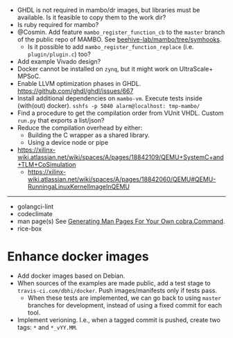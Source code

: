 - GHDL is not required in mambo/dr images, but libraries must be available. Is it feasible to copy them to the work dir?
- Is ruby required for mambo?
- @Cosmin. Add feature `mambo_register_function_cb` to the `master` branch of the public repo of MAMBO. See [beehive-lab/mambo/tree/symhooks](https://github.com/beehive-lab/mambo/tree/symhooks).
  - Is it possible to add `mambo_register_function_replace` (i.e. `plugin/plugin.c`) too?
- Add example Vivado design?
- Docker cannot be installed on `zynq`, but it might work on UltraScale+ MPSoC.
- Enable LLVM optimization phases in GHDL. https://github.com/ghdl/ghdl/issues/667
- Install additional dependencies on `mambo-vm`. Execute tests inside (with(out) docker). `sshfs -p 5040 alarm@localhost: tmp-mambo/`
- Find a procedure to get the compilation order from VUnit VHDL. Custom `run.py` that exports a list/json?
- Reduce the compilation overhead by either:
    - Building the C wrapper as a shared library.
    - Using a device node or pipe
- https://xilinx-wiki.atlassian.net/wiki/spaces/A/pages/18842109/QEMU+SystemC+and+TLM+CoSimulation
  - https://xilinx-wiki.atlassian.net/wiki/spaces/A/pages/18842060/QEMU#QEMU-RunningaLinuxKernelImageInQEMU

---

- golangci-lint
- codeclimate
- man page(s) See [Generating Man Pages For Your Own cobra.Command](https://github.com/spf13/cobra/blob/master/doc/man_docs.md).
- rice-box

# Enhance docker images

- Add docker images based on Debian.
- When sources of the examples are made public, add a test stage to `travis-ci.com/dbhi/docker`. Push images/manifests only if tests pass.
  - When these tests are implemented, we can go back to using `master` branches for development, instead of using a fixed commit for each tool.
- Implement verioning. I.e., when a tagged commit is pushed, create two tags: `*` and `*_vYY.MM`.
